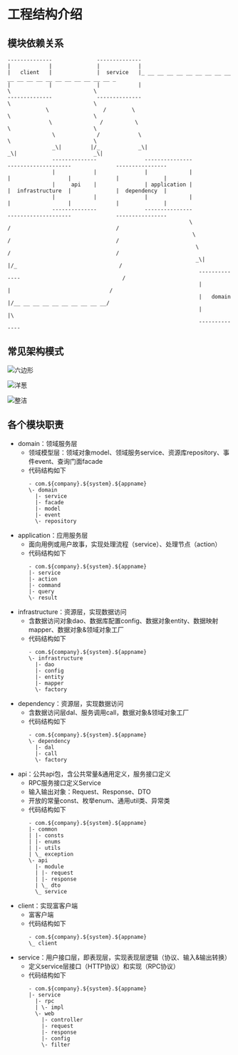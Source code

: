 # 工程结构介绍

## 模块依赖关系

    --------------              --------------
    |            |              |            |
    |   client   |              |  service   |_ __ __ __ __ __ __ __ __ __ __ __ __ __ __ __ __ __ __ __ __ _
    |            |              |            |                                    \                          \
    --------------              --------------                                     \                          \
                \                 /        \                                        \                          \
                 \               /          \                                        \                          \
                  \             /            \                                        \                          \
                  _\|         |/_            _\|                                      _\|                        _\|
                  --------------               ---------------               --------------------              ----------------
                  |            |               |             |               |                  |              |              |
                  |     api    |               | application |               |  infrastructure  |              |  dependency  |
                  |            |               |             |               |                  |              |              |
                  --------------               ---------------               --------------------              ----------------
                                                             \                  /                                 /
                                                              \                /                                 /
                                                               \              /                                 /
                                                               _\|          |/_                                / 
                                                                --------------                                /
                                                                |            |                               /  
                                                                |   domain   |/__ __ __ __ __ __ __ __ __ __/ 
                                                                |            |\
                                                                --------------

## 常见架构模式
![六边形](六边形架构.png)

![洋葱](洋葱架构.png)

![整洁](整洁架构.png)

## 各个模块职责

- domain：领域服务层
    - 领域模型层：领域对象model、领域服务service、资源库repository、事件event、查询门面facade
    - 代码结构如下
        ```
        - com.${company}.${system}.${appname}
        \- domain
          |- service
          |- facade
          |- model
          |- event
          \- repository
        ```
- application：应用服务层
    - 面向用例或用户故事，实现处理流程（service）、处理节点（action）
    - 代码结构如下
        ```
        - com.${company}.${system}.${appname}
        |- service
        |- action
        |- command
        |- query
        \- result
        ```
- infrastructure：资源层，实现数据访问
    - 含数据访问对象dao、数据库配置config、数据对象entity、数据映射mapper、数据对象&领域对象工厂
    - 代码结构如下
        ```
        - com.${company}.${system}.${appname}
        \- infrastructure
          |- dao
          |- config
          |- entity
          |- mapper
          \- factory
        ```
- dependency：资源层，实现数据访问
    - 含数据访问层dal、服务调用call，数据对象&领域对象工厂
    - 代码结构如下
       ```
       - com.${company}.${system}.${appname}
       \- dependency
         |- dal
         |- call
         \- factory
       ```
- api：公共api包，含公共常量&通用定义，服务接口定义
    - RPC服务接口定义Service
    - 输入输出对象：Request、Response、DTO
    - 开放的常量const、枚举enum、通用util类、异常类
    - 代码结构如下
        ```
        - com.${company}.${system}.${appname}
        |- common
        | |- consts
        | |- enums
        | |- utils
        | \_ exception
        \- api
          |- module
          | |- request
          | |- response
          | \_ dto
          \_ service
        ```
- client：实现富客户端
    - 富客户端
    - 代码结构如下
        ```
        - com.${company}.${system}.${appname}
        \_ client
        ```
- service：用户接口层，即表现层，实现表现层逻辑（协议、输入&输出转换）
    - 定义service层接口（HTTP协议）和实现（RPC协议）
    - 代码结构如下
        ```
        - com.${company}.${system}.${appname}
        |- service
          |- rpc
          | \- impl
          \- web
            |- controller
            |- request
            |- response
            |- config
            \- filter
        ```